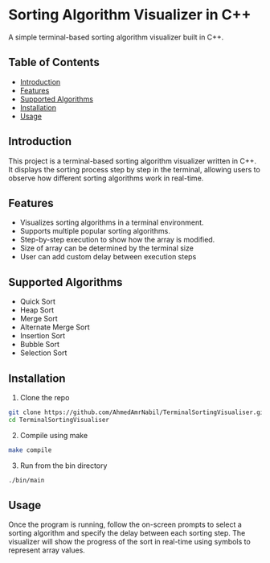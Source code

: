 # Sorting Algorithm Visualizer in C++

A simple terminal-based sorting algorithm visualizer built in C++.

## Table of Contents
- [Introduction](#introduction)
- [Features](#features)
- [Supported Algorithms](#supported-algorithms)
- [Installation](#installation)
- [Usage](#usage)

## Introduction
This project is a terminal-based sorting algorithm visualizer written in C++. It displays the sorting process step by step in the terminal, allowing users to observe how different sorting algorithms work in real-time.

## Features
- Visualizes sorting algorithms in a terminal environment.
- Supports multiple popular sorting algorithms.
- Step-by-step execution to show how the array is modified.
- Size of array can be determined by the terminal size
- User can add custom delay between execution steps

## Supported Algorithms
- Quick Sort
- Heap Sort
- Merge Sort
- Alternate Merge Sort
- Insertion Sort
- Bubble Sort
- Selection Sort

## Installation
1. Clone the repo

```bash
git clone https://github.com/AhmedAmrNabil/TerminalSortingVisualiser.git
cd TerminalSortingVisualiser
```
2. Compile using make
```bash
make compile
```
3. Run from the bin directory
```bash
./bin/main
```

## Usage
Once the program is running, follow the on-screen prompts to select a sorting algorithm and specify the delay between each sorting step. The visualizer will show the progress of the sort in real-time using symbols to represent array values.

